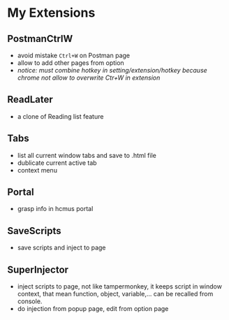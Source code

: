 # My Extensions

## PostmanCtrlW
- avoid mistake `Ctrl+W` on Postman page
- allow to add other pages from option
- _notice: must combine hotkey in setting/extension/hotkey because chrome not allow to overwrite Ctr+W in extension_

## ReadLater
- a clone of Reading list feature

## Tabs
- list all current window tabs and save to .html file
- dublicate current active tab
- context menu

## Portal
- grasp info in hcmus portal

## SaveScripts
- save scripts and inject to page

## SuperInjector
- inject scripts to page, not like tampermonkey, it keeps script in window context, that mean function, object, variable,... can be recalled from console.
- do injection from popup page, edit from option page

